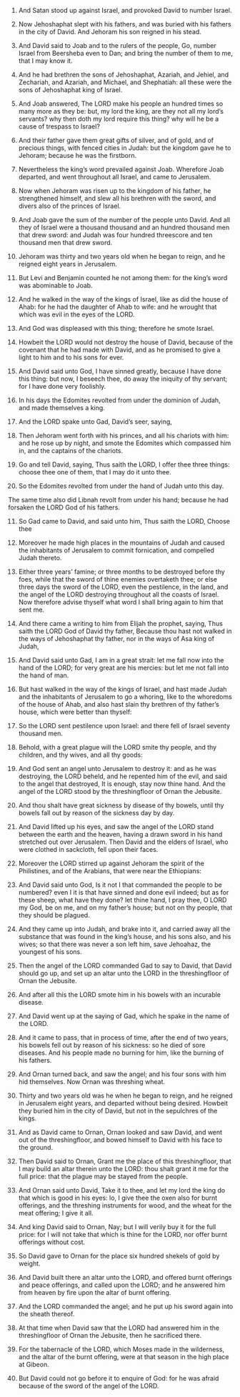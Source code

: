 1. And Satan stood up against Israel, and provoked David to number
Israel.

1. Now Jehoshaphat slept with his fathers, and was buried with his
fathers in the city of David. And Jehoram his son reigned in his
stead.

2. And David said to Joab and to the rulers of the people, Go,
number Israel from Beersheba even to Dan; and bring the number of them
to me, that I may know it.

2. And he had brethren the sons of Jehoshaphat, Azariah, and Jehiel,
and Zechariah, and Azariah, and Michael, and Shephatiah: all these
were the sons of Jehoshaphat king of Israel.

3. And Joab answered, The LORD make his people an hundred times so
many more as they be: but, my lord the king, are they not all my
lord’s servants? why then doth my lord require this thing? why will
he be a cause of trespass to Israel?

3. And their father gave them great gifts of silver, and of gold,
and of precious things, with fenced cities in Judah: but the kingdom
gave he to Jehoram; because he was the firstborn.

4. Nevertheless the king’s
word prevailed against Joab. Wherefore Joab departed, and went
throughout all Israel, and came to Jerusalem.

4. Now when Jehoram was risen up to the kingdom of his father, he
strengthened himself, and slew all his brethren with the sword, and
divers also of the princes of Israel.

5. And Joab gave the sum of the number of the people unto David. And
all they of Israel were a thousand thousand and an hundred thousand
men that drew sword: and Judah was four hundred threescore and ten
thousand men that drew sword.

5. Jehoram was thirty and two years old when he began to reign, and
he reigned eight years in Jerusalem.

6. But Levi and Benjamin counted he not among them: for the king’s
word was abominable to Joab.

6. And he walked in the way of the kings of Israel, like as did the
house of Ahab: for he had the daughter of Ahab to wife: and he wrought
that which was evil in the eyes of the LORD.

7. And God was displeased with this thing; therefore he smote
Israel.

7. Howbeit the LORD would not destroy the house of David, because of
the covenant that he had made with David, and as he promised to give a
light to him and to his sons for ever.

8. And David said unto God, I have sinned greatly, because I have
done this thing: but now, I beseech thee, do away the iniquity of thy
servant; for I have done very foolishly.

8. In his days the Edomites revolted from under the dominion of
Judah, and made themselves a king.

9. And the LORD spake unto Gad, David’s seer, saying,

9. Then Jehoram went forth with his princes, and all his chariots
with him: and he rose up by night, and smote the Edomites which
compassed him in, and the captains of the chariots.

10. Go and
tell David, saying, Thus saith the LORD, I offer thee three things:
choose thee one of them, that I may do it unto thee.

10. So the Edomites revolted from under the hand of Judah unto this
day.

The same time also did Libnah revolt from under his hand; because he
had forsaken the LORD God of his fathers.

11. So Gad came to David, and said unto him, Thus saith the LORD,
Choose thee

11. Moreover he made high places in the mountains of Judah and
caused the inhabitants of Jerusalem to commit fornication, and
compelled Judah thereto.

12. Either three years’ famine; or three months to be
destroyed before thy foes, while that the sword of thine enemies
overtaketh thee; or else three days the sword of the LORD, even the
pestilence, in the land, and the angel of the LORD destroying
throughout all the coasts of Israel. Now therefore advise thyself what
word I shall bring again to him that sent me.

12. And there came a writing to him from Elijah the prophet, saying,
Thus saith the LORD God of David thy father, Because thou hast not
walked in the ways of Jehoshaphat thy father, nor in the ways of Asa
king of Judah,

13. And David said unto Gad, I am in a great strait: let me fall now
into the hand of the LORD; for very great are his mercies: but let me
not fall into the hand of man.

13. But hast walked in the way of the kings of
Israel, and hast made Judah and the inhabitants of Jerusalem to go a
whoring, like to the whoredoms of the house of Ahab, and also hast
slain thy brethren of thy father’s house, which were better than
thyself:

14. So the LORD sent pestilence upon Israel: and there fell of
Israel seventy thousand men.

14. Behold, with a great plague will the LORD smite thy
people, and thy children, and thy wives, and all thy goods:

15. And God sent an angel unto Jerusalem to destroy it: and as he
was destroying, the LORD beheld, and he repented him of the evil, and
said to the angel that destroyed, It is enough, stay now thine hand.
And the angel of the LORD stood by the threshingfloor of Ornan the
Jebusite.

15. And
thou shalt have great sickness by disease of thy bowels, until thy
bowels fall out by reason of the sickness day by day.

16. And David lifted up his eyes, and saw the angel of the LORD
stand between the earth and the heaven, having a drawn sword in his
hand stretched out over Jerusalem. Then David and the elders of
Israel, who were clothed in sackcloth, fell upon their faces.

16. Moreover the LORD stirred up against Jehoram the spirit of the
Philistines, and of the Arabians, that were near the Ethiopians:

17. And David said unto God, Is it not I that commanded the people
to be numbered? even I it is that have sinned and done evil indeed;
but as for these sheep, what have they done? let thine hand, I pray
thee, O LORD my God, be on me, and on my father’s house; but not on
thy people, that they should be plagued.

17. And they came up into Judah, and brake into it, and carried away all
the substance that was found in the king’s house, and his sons also,
and his wives; so that there was never a son left him, save Jehoahaz,
the youngest of his sons.

18. Then the angel of the LORD commanded Gad to say to David, that
David should go up, and set up an altar unto the LORD in the
threshingfloor of Ornan the Jebusite.

18. And after all this the LORD smote him in his bowels with an
incurable disease.

19. And David went up at the saying of Gad, which he spake in the
name of the LORD.

19. And it came to pass, that in process of time, after the end of
two years, his bowels fell out by reason of his sickness: so he died
of sore diseases. And his people made no burning for him, like the
burning of his fathers.

20. And Ornan turned back, and saw the angel; and his four sons with
him hid themselves. Now Ornan was threshing wheat.

20. Thirty and two years old was he when he began to reign, and he
reigned in Jerusalem eight years, and departed without being desired.
Howbeit they buried him in the city of David, but not in the
sepulchres of the kings.

21. And as David came to Ornan, Ornan looked and saw David, and went
out of the threshingfloor, and bowed himself to David with his face to
the ground.

22. Then David said to Ornan, Grant me the place of this
threshingfloor, that I may build an altar therein unto the LORD: thou
shalt grant it me for the full price: that the plague may be stayed
from the people.

23. And Ornan said unto David, Take it to thee, and let my lord the
king do that which is good in his eyes: lo, I give thee the oxen also
for burnt offerings, and the threshing instruments for wood, and the
wheat for the meat offering; I give it all.

24. And king David said to Ornan, Nay; but I will verily buy it for
the full price: for I will not take that which is thine for the LORD,
nor offer burnt offerings without cost.

25. So David gave to Ornan for the place six hundred shekels of gold
by weight.

26. And David built there an altar unto the LORD, and offered burnt
offerings and peace offerings, and called upon the LORD; and he
answered him from heaven by fire upon the altar of burnt offering.

27. And the LORD commanded the angel; and he put up his sword again
into the sheath thereof.

28. At that time when David saw that the LORD had answered him in
the threshingfloor of Ornan the Jebusite, then he sacrificed there.

29. For the tabernacle of the LORD, which Moses made in the
wilderness, and the altar of the burnt offering, were at that season
in the high place at Gibeon.

30. But David could not go before it to enquire of God: for he was
afraid because of the sword of the angel of the LORD.